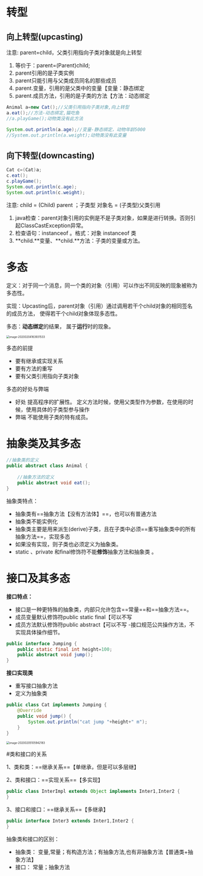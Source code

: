 # 转型

## 向上转型(upcasting)

注意: parent=child，父类引用指向子类对象就是向上转型  
1. 等价于：parent=(Parent)child;
2. parent引用的是子类实例
3. parent只能引用与父类成员同名的那些成员
4. parent.变量，引用的是父类中的变量【变量：静态绑定
5. parent.成员方法，引用的是子类的方法【方法：动态绑定

```java
Animal a=new Cat();//父类引用指向子类对象,向上转型
a.eat();//方法-动态绑定,猫吃鱼
//a.playGame();动物类没有此方法

System.out.println(a.age);//变量-静态绑定，动物年龄5000
//System.out.println(a.weight);动物类没有此变量
```

## 向下转型(downcasting)

```java
Cat c=(Cat)a;
c.eat();
c.playGame();
System.out.println(c.age);
System.out.println(c.weight);
```

注意: child = (Child) parent ；子类型 对象名 = (子类型)父类引用  

1. java检查：parent对象引用的实例是不是子类对象，如果是进行转换。否则引起ClassCastException异常。
2. 检查语句：instanceof 。格式：对象 instanceof  类
3. **child.**变量、**child.**方法：子类的变量或方法。

# 多态

定义：对于同一个消息，同一个类的对象（引用）可以作出不同反映的现象被称为多态性。

实现：Upcasting后，parent对象（引用）通过调用若干个child对象的相同签名的成员方法，
使得若干个child对象体现多态性。

多态：**动态绑定**的结果， 属于**运行**时的现象。 

<img src="C:\Users\Hery\Desktop\GitHub\java\image\image-20200204163931533.png" alt="image-20200204163931533" style="zoom: 50%;" />


多态的前提
- 要有继承或实现关系
- 要有方法的重写
- 要有父类引用指向子类对象 

多态的好处与弊端

- 好处
提高程序的扩展性。
定义方法时候，使用父类型作为参数，在使用的时候，使用具体的子类型参与操作
- 弊端
不能使用子类的特有成员。

# 抽象类及其多态

```java
//抽象类的定义
public abstract class Animal {
    
    //抽象方法的定义
	public abstract void eat();
}

```
抽象类特点：
- 抽象类有==抽象方法【没有方法体】==，也可以有普通方法
- 抽象类不能实例化
- 抽象类主要是用来派生(derive)子类，且在子类中必须==重写抽象类中的所有抽象方法==，实现多态
- 如果没有实现，则子类也必须定义为抽象类。
- static 、private 和final修饰符不能**修饰**抽象方法和抽象类 。



# 接口及其多态
**接口特点：**
- 接口是一种更特殊的抽象类，内部只允许包含==常量==和==抽象方法==。
- 成员变量默认修饰符public static final【可以不写
- 成员方法默认修饰符public abstract【可以不写
-接口规范公共操作方法，不实现具体操作细节。　


```java
public interface Jumping {
    public static final int height=100;
    public abstract void jump();
}
```
**接口实现类**
- 重写接口抽象方法
- 定义为抽象类

```java
public class Cat implements Jumping {
    @Override
    public void jump() {
        System.out.println("cat jump "+height+" m");
    }
}
```

<img src="C:\Users\Hery\Desktop\GitHub\java\image\image-20200205105942183.png" alt="image-20200205105942183" style="zoom:50%;" />

#类和接口的关系

1、类和类：==继承关系==【单继承，但是可以多层继】

2、类和接口：==实现关系==【多实现】

```java
public class InterImpl extends Object implements Inter1,Inter2 {
}
```

3、接口和接口：==继承关系==【多继承】

```java
public interface Inter3 extends Inter1,Inter2 {
}
```

抽象类和接口的区别：

- 抽象类：
变量,常量；有构造方法；有抽象方法,也有非抽象方法【普通类+抽象方法】
- 接口：
常量；抽象方法  